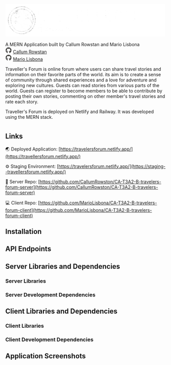 <img src="./docs/logo1.png" width="500" alt="landing page mobile">


A MERN Application built by Callum Rowstan and Mario Lisbona
<br>
<img src="./docs/icons8-github-30.png" height="20"> [Callum Rowstan](https://github.com/CallumRowston)
<br>
<img src="./docs/icons8-github-30.png" height="20"> [Mario Lisbona](https://github.com/MarioLisbona)

Traveller's Forum is online forum where users can share travel stories and information on their favorite parts of the world. its aim is to create a sense of community through shared experiences and a love for adventure and exploring new cultures. Guests can read stories from various parts of the world. Guests can register to become members to be able to contribute by posting their own stories, commenting on other member's travel stories and rate each story.

Traveller's Forum is deployed on Netlify and Railway. It was developed using the MERN stack.

#

## Links

🌏 Deployed Application: [https://travelersforum.netlify.app/](https://travellersforum.netlify.app/)

⚙️ Staging Environment: [https://travelersforum.netlify.app/](https://staging--travellersforum.netlify.app/)

💾 Server Repo: [https://github.com/CallumRowston/CA-T3A2-B-travelers-forum-server](https://github.com/CallumRowston/CA-T3A2-B-travelers-forum-server)

💻 Client Repo: [https://github.com/MarioLisbona/CA-T3A2-B-travelers-forum-client](https://github.com/MarioLisbona/CA-T3A2-B-travelers-forum-client)

## Installation

## API Endpoints

## Server Libraries and Dependencies

### Server Libraries

### Server Development Dependencies

## Client Libraries and Dependencies

### Client Libraries

### Client Development Dependencies

## Application Screenshots
